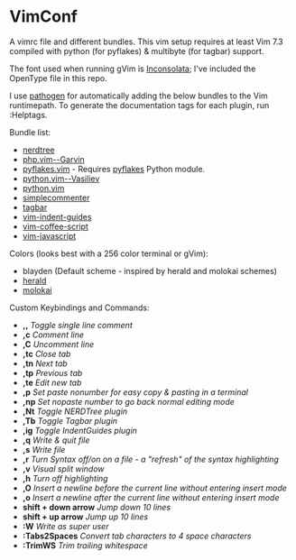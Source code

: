 VimConf
=======

A vimrc file and different bundles. This vim setup requires at least Vim 7.3 compiled with python (for pyflakes) & multibyte (for tagbar) support.

The font used when running gVim is [Inconsolata](http://www.levien.com/type/myfonts/inconsolata.html "Inconsolata"); I've included the OpenType file in this repo.

I use [pathogen](https://github.com/tpope/vim-pathogen "pathogen") for automatically adding the below bundles to the Vim runtimepath. To generate the documentation tags for each plugin, run :Helptags.

Bundle list:

* [nerdtree](https://github.com/scrooloose/nerdtree "nerdtree")
* [php.vim--Garvin](https://github.com/vim-scripts/php.vim--Garvin "php.vim--Garvin")
* [pyflakes.vim](https://github.com/kevinw/pyflakes-vim "pyflakes") - Requires [pyflakes](https://github.com/kevinw/pyflakes "pyflakes") Python module.
* [python.vim--Vasiliev](https://github.com/vim-scripts/python.vim--Vasiliev "python.vim--Vasiliev")
* [python.vim](https://github.com/vim-scripts/python.vim "python.vim")
* [simplecommenter](https://github.com/vim-scripts/simplecommenter "simplecommenter")
* [tagbar](https://github.com/majutsushi/tagbar "tagbar")
* [vim-indent-guides](https://github.com/nathanaelkane/vim-indent-guides "vim-indent-guides")
* [vim-coffee-script](https://github.com/kchmck/vim-coffee-script "vim-coffee-script")
* [vim-javascript](https://github.com/pangloss/vim-javascript "vim-javascript")

Colors (looks best with a 256 color terminal or gVim):

* blayden (Default scheme - inspired by herald and molokai schemes)
* [herald](https://github.com/vim-scripts/herald.vim "herald")
* [molokai](https://github.com/vim-scripts/molokai "molokai")

Custom Keybindings and Commands:

* **,,** *Toggle single line comment*
* **,c** *Comment line*
* **,C** *Uncomment line*
* **,tc** *Close tab*
* **,tn** *Next tab*
* **,tp** *Previous tab*
* **,te** *Edit new tab*
* **,p** *Set paste nonumber for easy copy & pasting in a terminal*
* **,np** *Set nopaste number to go back normal editing mode*
* **,Nt** *Toggle NERDTree plugin*
* **,Tb** *Toggle Tagbar plugin*
* **,ig** *Toggle IndentGuides plugin*
* **,q**  *Write & quit file*
* **,s** *Write file*
* **,r** *Turn Syntax off/on on a file - a "refresh" of the syntax highlighting*
* **,v** *Visual split window*
* **,h** *Turn off highlighting*
* **,O** *Insert a newline before the current line without entering insert mode*
* **,o** *Insert a newline after the current line without entering insert mode*
* **shift + down arrow** *Jump down 10 lines*
* **shift + up arrow** *Jump up 10 lines*
* **:W** *Write as super user*
* **:Tabs2Spaces** *Convert tab characters to 4 space characters*
* **:TrimWS** *Trim trailing whitespace*
